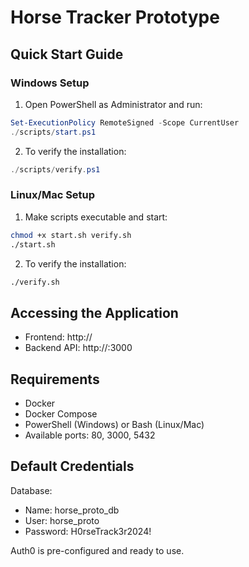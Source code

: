 # Horse Tracker Prototype

## Quick Start Guide

### Windows Setup
1. Open PowerShell as Administrator and run:
```powershell
Set-ExecutionPolicy RemoteSigned -Scope CurrentUser
./scripts/start.ps1
```

2. To verify the installation:
```powershell
./scripts/verify.ps1
```

### Linux/Mac Setup
1. Make scripts executable and start:
```bash
chmod +x start.sh verify.sh
./start.sh
```

2. To verify the installation:
```bash
./verify.sh
```

## Accessing the Application
- Frontend: http://<your-ip>
- Backend API: http://<your-ip>:3000

## Requirements
- Docker
- Docker Compose
- PowerShell (Windows) or Bash (Linux/Mac)
- Available ports: 80, 3000, 5432

## Default Credentials
Database:
- Name: horse_proto_db
- User: horse_proto
- Password: H0rseTrack3r2024!

Auth0 is pre-configured and ready to use.
